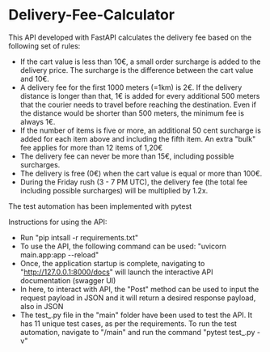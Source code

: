 # Delivery-Fee-Calculator

This API developed with FastAPI calculates the delivery fee based on the following set of rules: 

 * If the cart value is less than 10€, a small order surcharge is added to the delivery price. The surcharge is the difference between the cart value and 10€. 
 * A delivery fee for the first 1000 meters (=1km) is 2€. If the delivery distance is longer than that, 1€ is added for every additional 500 meters that the courier     needs to travel before reaching the destination. Even if the distance would be shorter than 500 meters, the minimum fee is always 1€.
 * If the number of items is five or more, an additional 50 cent surcharge is added for each item above and including the fifth item. An extra "bulk" fee applies for more than 12 items of 1,20€
 * The delivery fee can never be more than 15€, including possible surcharges.
 * The delivery is free (0€) when the cart value is equal or more than 100€.
 * During the Friday rush (3 - 7 PM UTC), the delivery fee (the total fee including possible surcharges) will be multiplied by 1.2x. 
 
 The test automation has been implemented with pytest
 
 Instructions for using the API: 
 
 * Run "pip intsall -r requirements.txt"
 * To use the API, the following command can be used: "uvicorn main.app:app --reload"
 * Once, the application startup is complete, navigating to "http://127.0.0.1:8000/docs" will launch the interactive API documentation (swagger UI) 
 * In here, to interact with API, the "Post" method can be used to input the request payload in JSON and it will return a desired response payload, also in JSON
 * The test_.py file in the "main" folder have been used to test the API. It has 11 unique test cases, as per the requirements. To run the test automation,  navigate to "/main" and run the command "pytest test_.py -v"

